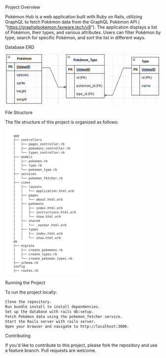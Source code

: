 Project Overview

Pokémon Hub is a web application built with Ruby on Rails, utilizing GraphQL to fetch Pokémon data from the GraphQL Pokémon API ( "https://graphqlpokemon.favware.tech/v8"). The application displays a list of Pokémon, their types, and various attributes. Users can filter Pokémon by type, search for specific Pokémon, and sort the list in different ways.

Database ERD

![alt text](image-3.png)

File Structure

The file structure of this project is organized as follows:


![alt text](image-4.png)

Running the Project

To run the project locally:

    Clone the repository.
    Run bundle install to install dependencies.
    Set up the database with rails db:setup.
    Fetch Pokémon data using the pokemon_fetcher service.
    Start the Rails server with rails server.
    Open your browser and navigate to http://localhost:3000.

Contributing

If you'd like to contribute to this project, please fork the repository and use a feature branch. Pull requests are welcome.


